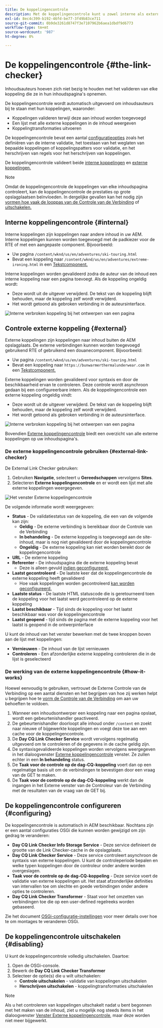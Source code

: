 ```yaml
---
title: De koppelingencontrole
description: Met de koppelingencontrole kunt u zowel interne als externe koppelingen valideren en het herschrijven van koppelingen toestaan.
exl-id: 8ec4c399-b192-46fd-be77-3f49b83ce711
source-git-commit: 0b9de3261d8747f3e7107962b6aea1dbdf9d6773
workflow-type: tm+mt
source-wordcount: '987'
ht-degree: 0%

---
```


# De koppelingencontrole {#the-link-checker}

Inhoudsauteurs hoeven zich niet bezig te houden met het valideren van elke koppeling die ze in hun inhoudspagina&#39;s opnemen.

De koppelingencontrole wordt automatisch uitgevoerd om inhoudsauteurs bij te staan met hun koppelingen, waaronder:

* Koppelingen valideren terwijl deze aan inhoud worden toegevoegd
* Een lijst met alle externe koppelingen in de inhoud weergeven
* Koppelingtransformaties uitvoeren

De koppelingencontrole bevat een aantal [configuratieopties](#configuring) zoals het definiëren van de interne validatie, het toestaan van het weglaten van bepaalde koppelingen of koppelingspatters voor validatie, en het herschrijven van regels voor het herschrijven van koppelingen.

De koppelingencontrole valideert beide [interne koppelingen](#internal) en [externe koppelingen.](#external)

>[!NOTE]
>
>Omdat de koppelingencontrole de koppelingen van elke inhoudspagina controleert, kan de koppelingencontrole de prestaties op grote opslagplaatsen beïnvloeden. In dergelijke gevallen kan het nodig zijn [vormen hoe vaak de looppas van de Controle van de Verbinding](#configuring) of [uitschakelen.](#disabling)

## Interne koppelingencontrole {#internal}

Interne koppelingen zijn koppelingen naar andere inhoud in uw AEM. Interne koppelingen kunnen worden toegevoegd met de padkiezer voor de RTE of met een aangepaste component. Bijvoorbeeld:

* Uw pagina `/content/wknd/us/en/adventures/ski-touring.html`
* Bevat een koppeling naar `/content/wknd/us/en/adventures/extreme-ironing.html` in een [Tekstcomponent.](https://experienceleague.adobe.com/docs/experience-manager-core-components/using/components/text.html)

Interne koppelingen worden gevalideerd zodra de auteur van de inhoud een interne koppeling naar een pagina toevoegt. Als de koppeling ongeldig wordt:

* Deze wordt uit de uitgever verwijderd. De tekst van de koppeling blijft behouden, maar de koppeling zelf wordt verwijderd.
* Het wordt getoond als gebroken verbinding in de auteursinterface.

![Interne verbroken koppeling bij het ontwerpen van een pagina](assets/link-checker-invalid-link-internal.png)

## Controle externe koppeling {#external}

Externe koppelingen zijn koppelingen naar inhoud buiten de AEM opslagplaats. De externe verbindingen kunnen worden toegevoegd gebruikend RTE of gebruikend een douanecomponent. Bijvoorbeeld:

* Uw pagina `/content/wknd/us/en/adventures/ski-touring.html`
* Bevat een koppeling naar `https://bunwarmerthermalunderwear.com` in een [Tekstcomponent.](https://experienceleague.adobe.com/docs/experience-manager-core-components/using/components/text.html)

Externe koppelingen worden gevalideerd voor syntaxis en door de beschikbaarheid ervan te controleren. Deze controle wordt asynchroon gedaan bij een configureerbare intern. Als de koppelingencontrole een externe koppeling ongeldig vindt:

* Deze wordt uit de uitgever verwijderd. De tekst van de koppeling blijft behouden, maar de koppeling zelf wordt verwijderd.
* Het wordt getoond als gebroken verbinding in de auteursinterface.

![Interne verbroken koppeling bij het ontwerpen van een pagina](assets/link-checker-invalid-link-external.png)

Bovendien [Externe koppelingencontrole](#external-link-checker) biedt een overzicht van alle externe koppelingen op uw inhoudspagina&#39;s.

### De externe koppelingencontrole gebruiken {#external-link-checker}

De External Link Checker gebruiken:

1. Gebruiken **Navigatie**, selecteert u **Gereedschappen** vervolgens **Sites**.
1. Selecteren **Externe koppelingencontrole** en er wordt een lijst met alle externe koppelingen weergegeven.

![Het venster Externe koppelingencontrole](assets/external-link-checker.png)

De volgende informatie wordt weergegeven:

* **Status** - De validatiestatus van de koppeling, die een van de volgende kan zijn:
   * **Geldig** - De externe verbinding is bereikbaar door de Controle van de Verbinding
   * **In behandeling** - De externe koppeling is toegevoegd aan de site-inhoud, maar is nog niet gevalideerd door de koppelingencontrole
   * **Ongeldig** - De externe koppeling kan niet worden bereikt door de koppelingencontrole
* **URL** - De externe koppeling
* **Referenter** - De inhoudspagina die de externe koppeling bevat
   * Deze is alleen gevuld [indien geconfigureerd.](#configuring)
* **Laatst gecontroleerd** - De laatste keer dat de koppelingencontrole de externe koppeling heeft gevalideerd
   * Hoe vaak koppelingen worden gecontroleerd [kan worden geconfigureerd.](#configuring)
* **Laatste status** - De laatste HTML statuscode die is geretourneerd toen de koppeling voor het laatst werd gecontroleerd op de externe koppeling
* **Laatst beschikbaar** - Tijd sinds de koppeling voor het laatst beschikbaar was voor de koppelingencontrole
* **Laatst geopend** - tijd sinds de pagina met de externe koppeling voor het laatst is geopend in de ontwerpinterface

U kunt de inhoud van het venster bewerken met de twee knoppen boven aan de lijst met koppelingen:

* **Vernieuwen** - De inhoud van de lijst vernieuwen
* **Controleren** - Een afzonderlijke externe koppeling controleren die in de lijst is geselecteerd

### De werking van de externe koppelingencontrole {#how-it-works}

Hoewel eenvoudig te gebruiken, vertrouwt de Externe Controle van de Verbinding op een aantal diensten en het begrijpen van hoe zij werken helpt u begrijpen hoe te [vorm de Controle van de Verbinding](#configuring) om aan uw behoeften te voldoen.

1. Wanneer een inhoudsontwerper een koppeling naar een pagina opslaat, wordt een gebeurtenishandler geactiveerd.
1. De gebeurtenishandler doorloopt alle inhoud onder `/content` en zoekt naar nieuwe of bijgewerkte koppelingen en voegt deze toe aan een cache voor de koppelingencontrole.
1. De **Day CQ Link Checker Service** wordt vervolgens regelmatig uitgevoerd om te controleren of de gegevens in de cache geldig zijn.
1. De syntaxisgevalideerde koppelingen worden vervolgens weergegeven in het dialoogvenster [Externe koppelingencontrole](#external-link-checker) venster. Ze zullen echter in een **In behandeling** status.
1. De **Taak voor de controle op de dag-CQ-koppeling** voert dan op een regelmatige basis uit om de verbindingen te bevestigen door een vraag van de GET te maken.
1. De **Taak voor de controle op de dag-CQ-koppeling** werkt dan de ingangen in het Externe venster van de Controleur van de Verbinding met de resultaten van de vraag van de GET bij.

## De koppelingencontrole configureren {#configuring}

De koppelingencontrole is automatisch in AEM beschikbaar. Nochtans zijn er een aantal configuraties OSGi die kunnen worden gewijzigd om zijn gedrag te veranderen:

* **Day CQ Link Checker Info Storage Service** - Deze service definieert de grootte van de Link Checker-cache in de opslagplaats.
* **Day CQ Link Checker Service** - Deze service controleert asynchroon de syntaxis van externe koppelingen. U kunt de controleperiode bepalen en welke typen koppelingen door de controleur onder andere worden overgeslagen.
* **Taak voor de controle op de dag-CQ-koppeling** - Deze service voert de validatie van externe koppelingen uit. Het staat afzonderlijke definities van intervallen toe om slechte en goede verbindingen onder andere opties te controleren.
* **Day CQ Link Checker Transformer** - Staat voor het omzetten van verbindingen toe die op een user-defined regelreeks worden gebaseerd.

Zie het document [OSGi-configuratie-instellingen](/help/sites-deploying/osgi-configuration-settings.md) voor meer details over hoe te om montages te veranderen OSGi.

## De koppelingencontrole uitschakelen {#disabling}

U kunt de koppelingencontrole volledig uitschakelen. Daartoe:

1. Open de OSGi-console.
1. Bewerk de **Day CQ Link Checker Transformer**
1. Selecteer de optie(s) die u wilt uitschakelen:
   * **Controle uitschakelen** - validatie van koppelingen uitschakelen
   * **Herschrijven uitschakelen** - koppelingtransformaties uitschakelen

>[!NOTE]
>
>Als u het controleren van koppelingen uitschakelt nadat u bent begonnen met het maken van de inhoud, ziet u mogelijk nog steeds items in het dialoogvenster [Venster Externe koppelingencontrole](#external-link-checker), maar deze worden niet meer bijgewerkt.
